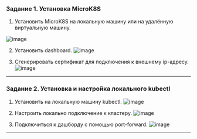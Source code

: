 
### Задание 1. Установка MicroK8S

1. Установить MicroK8S на локальную машину или на удалённую виртуальную машину.

![image](https://github.com/user-attachments/assets/ec059bd1-4e8c-4010-8e6b-e9957708418a)


2. Установить dashboard.
![image](https://github.com/user-attachments/assets/59f1b84d-b3b7-4f24-a56b-b7ed3a88e44b)

3. Сгенерировать сертификат для подключения к внешнему ip-адресу.
![image](https://github.com/user-attachments/assets/2e567a65-d9bd-47bb-a6d0-7e4aebb6c129)


------

### Задание 2. Установка и настройка локального kubectl
1. Установить на локальную машину kubectl.
![image](https://github.com/user-attachments/assets/5d281d80-a85f-4992-b548-f97ae58b8f30)


2. Настроить локально подключение к кластеру.
![image](https://github.com/user-attachments/assets/32d9f2f3-ad9c-46e9-b4b0-28dfd73e0650)


3. Подключиться к дашборду с помощью port-forward.
![image](https://github.com/user-attachments/assets/15068124-7817-4f19-98b2-6c33dcd1bd5f)

------

